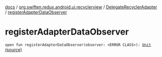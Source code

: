 [docs](../../index.md) / [org.swiften.redux.android.ui.recyclerview](../index.md) / [DelegateRecyclerAdapter](index.md) / [registerAdapterDataObserver](./register-adapter-data-observer.md)

# registerAdapterDataObserver

`open fun registerAdapterDataObserver(observer: <ERROR CLASS>): `[`Unit`](https://kotlinlang.org/api/latest/jvm/stdlib/kotlin/-unit/index.html) [(source)](https://github.com/protoman92/KotlinRedux/tree/master/android/android-recyclerview/src/main/java/org/swiften/redux/android/ui/recyclerview/RecyclerAdapter.kt#L80)